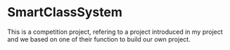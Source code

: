 # SmartClassSystem
This is a competition project, refering to a project introduced in my project and we based on one of their function to build our own project.
